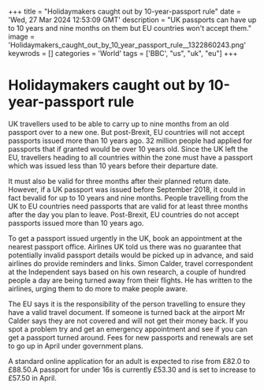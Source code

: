 +++
title = "Holidaymakers caught out by 10-year-passport rule"
date = 'Wed, 27 Mar 2024 12:53:09 GMT'
description = "UK passports can have up to 10 years and nine months on them but EU countries won't accept them."
image = 'Holidaymakers_caught_out_by_10_year_passport_rule__1322860243.png'
keywrods =  []
categories = 'World'
tags = ['BBC', "us", "uk", "eu"]
+++

# Holidaymakers caught out by 10-year-passport rule

UK travellers used to be able to carry up to nine months from an old passport over to a new one.
But post-Brexit, EU countries will not accept passports issued more than 10 years ago.
32 million people had applied for passports that if granted would be over 10 years old.
Since the UK left the EU, travellers heading to all countries within the zone must have a passport which was issued less than 10 years before their departure date.

It must also be valid for three months after their planned return date.
However, if a UK passport was issued before September 2018, it could in fact bevalid for up to 10 years and nine months.
People travelling from the UK to EU countries need passports that are valid for at least three months after the day you plan to leave.
Post-Brexit, EU countries do not accept passports issued more than 10 years ago.

To get a passport issued urgently in the UK, book an appointment at the nearest passport office.
Airlines UK told us there was no guarantee that potentially invalid passport details would be picked up in advance, and said airlines do provide reminders and links.
Simon Calder, travel correspondent at the Independent says based on his own research, a couple of hundred people a day are being turned away from their flights.
He has written to the airlines, urging them to do more to make people aware.

The EU says it is the responsibility of the person travelling to ensure they have a valid travel document.
If someone is turned back at the airport Mr Calder says they are not covered and will not get their money back.
If you spot a problem try and get an emergency appointment and see if you can get a passport turned around.
Fees for new passports and renewals are set to go up in April under government plans.

A standard online application for an adult is expected to rise from £82.0 to £88.50.A passport for under 16s is currently £53.30 and is set to increase to £57.50 in April.



